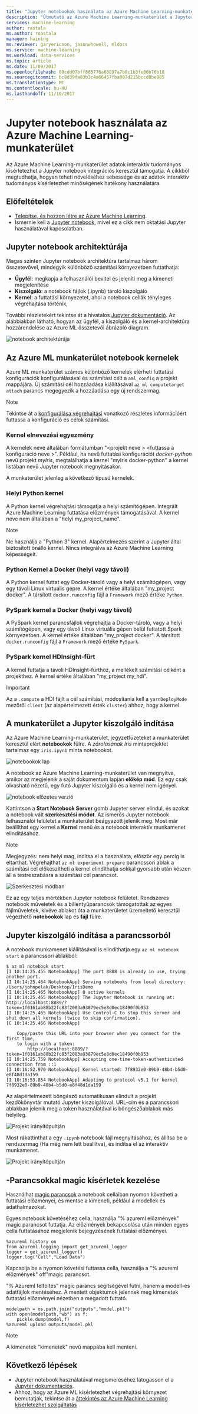 ```yaml
---
title: "Jupyter notebookok használata az Azure Machine Learning-munkaterület |} Microsoft Docs"
description: "Útmutató az Azure Machine Learning-munkaterület a Jupyter notebookok funkció használata"
services: machine-learning
author: rastala
ms.author: roastala
manager: haining
ms.reviewer: garyericson, jasonwhowell, mldocs
ms.service: machine-learning
ms.workload: data-services
ms.topic: article
ms.date: 11/09/2017
ms.openlocfilehash: 80cdd07bff865776a68897a7b8c1b3fe66b76b18
ms.sourcegitcommit: bc8d39fa83b3c4a66457fba007d215bccd8be985
ms.translationtype: MT
ms.contentlocale: hu-HU
ms.lasthandoff: 11/10/2017
---
```

# <a name="how-to-use-jupyter-notebook-in-azure-machine-learning-workbench"></a>Jupyter notebook használata az Azure Machine Learning-munkaterület

Az Azure Machine Learning-munkaterület adatok interaktív tudományos kísérletezhet a Jupyter notebook integrációs keresztül támogatja. A cikkből megtudhatja, hogyan teheti növeléséhez sebessége és az adatok interaktív tudományos kísérletezhet minőségének hatékony használatára.

## <a name="prerequisites"></a>Előfeltételek
- [Telepítse, és hozzon létre az Azure Machine Learning](/machine-learning/preview/quickstart-installation.md).
- Ismernie kell a [Jupyter notebook](http://jupyter.org/), mivel ez a cikk nem oktatási Jupyter használatával kapcsolatban.

## <a name="jupyter-notebook-architecture"></a>Jupyter notebook architektúrája
Magas szinten Jupyter notebook architektúra tartalmaz három összetevővel, mindegyik különböző számítási környezetben futtathatja:

- **Ügyfél**: megkapja a felhasználói bevitel és jeleníti meg a kimeneti megjelenítése
- **Kiszolgáló**: a notebook fájlok (.ipynb) tároló kiszolgáló
- **Kernel**: a futtatási környezetet, ahol a notebook cellák tényleges végrehajtása történik,

További részletekért tekintse át a hivatalos [Jupyter dokumentáció](http://jupyter.readthedocs.io/en/latest/architecture/how_jupyter_ipython_work.html). Az alábbiakban látható, hogyan az ügyfél, a kiszolgáló és a kernel-architektúra hozzárendelése az Azure ML összetevői ábrázoló diagram.

![notebook architektúrája](media/how-to-use-jupyter-notebooks/how-to-use-jupyter-notebooks-architecture.png)

## <a name="kernels-in-azure-ml-workbench-notebook"></a>Az Azure ML munkaterület notebook kernelek
Azure ML munkaterület számos különböző kernelek elérheti futtatási konfigurációk konfigurálásával és számítási célt a `aml_config` a projekt mappájára. Új számítási cél hozzáadása kiállításával `az ml computetarget attach` parancs megegyezik a hozzáadása egy új rendszermag.

>[!NOTE]
>Tekintse át a [konfigurálása végrehajtási](experimentation-service-configuration.md) vonatkozó részletes információért futtassa a konfiguráció és célok számítási.

### <a name="kernel-naming-convention"></a>Kernel elnevezési egyezmény
A kernelek neve általában formátumban "\<projekt neve > \<futtassa a konfiguráció neve >". Például, ha nevű futtatási konfigurációt _docker-python_ nevű projekt _myIris_, megtalálhatja a kernel "myIris docker-python" a kernel listában nevű Jupyter notebook megnyitásakor.

A munkaterület jelenleg a következő típusú kernelek.

### <a name="local-python-kernel"></a>Helyi Python kernel
A Python kernel végrehajtási támogatja a helyi számítógépen. Integrált Azure Machine Learning futtatása előzmények támogatásával. A kernel neve nem általában a "helyi my_project_name".

>[!NOTE]
>Ne használja a "Python 3" kernel. Alapértelmezés szerint a Jupyter által biztosított önálló kernel. Nincs integrálva az Azure Machine Learning képességeit.

### <a name="python-kernel-in-docker-local-or-remote"></a>Python Kernel a Docker (helyi vagy távoli)
A Python kernel futtat egy Docker-tároló vagy a helyi számítógépen, vagy egy távoli Linux virtuális gépre. A kernel értéke általában "my_project docker". A társított `docker.runconfig` fájl a `Framework` mező értéke `Python`.

### <a name="pyspark-kernel-in-docker-local-or-remote"></a>PySpark kernel a Docker (helyi vagy távoli)
A PySpark kernel parancsfájlok végrehajtja a Docker-tároló, vagy a helyi számítógépen, vagy egy távoli Linux virtuális gépen belül futtatott Spark környezetben. A kernel értéke általában "my_project docker". A társított `docker.runconfig` fájl a `Framework` mező értéke `PySpark`.

### <a name="pyspark-kernel-on-hdinsight-cluster"></a>PySpark kernel HDInsight-fürt
A kernel futtatja a távoli HDInsight-fürthöz, a mellékelt számítási célként a projekthez. A kernel értéke általában "my_project my_hdi". 

>[!IMPORTANT]
>Az a `.compute` a HDI fájlt a cél számítási, módosítania kell a `yarnDeployMode` mezőről `client` (az alapértelmezett érték `cluster`) ahhoz, hogy a kernel. 

## <a name="start-jupyter-server-from-the-workbench"></a>A munkaterület a Jupyter kiszolgáló indítása
Az Azure Machine Learning-munkaterület, jegyzetfüzeteket a munkaterület keresztül elért **notebookok** fülre. A _zárolásának Iris_ mintaprojektet tartalmaz egy `iris.ipynb` minta notebookot.

![notebookok lap](media/how-to-use-jupyter-notebooks/how-to-use-jupyter-notebooks-01.png)

A notebook az Azure Machine Learning-munkaterület van megnyitva, amikor az megjelenik a saját dokumentum lapján **előkép mód**. Ez egy csak olvasható nézetű, egy futó Jupyter kiszolgáló és a kernel nem igényel.

![notebook előzetes verzió](media/how-to-use-jupyter-notebooks/how-to-use-jupyter-notebooks-02.png)

Kattintson a **Start Notebook Server** gomb Jupyter server elindul, és azokat a notebook vált **szerkesztési módot**. Az ismerős Jupyter notebook felhasználói felületet a munkaterület beágyazott jelenik meg. Most már beállíthat egy kernel a **Kernel** menü és a notebook interaktív munkamenet elindításához. 

>[!NOTE]
>Megjegyzés: nem helyi mag, indítsa el a használata, először egy percig is eltarthat. Végrehajthat `az ml experiment prepare` parancssori ablak a számítási cél előkészítheti a kernel elindíthatja sokkal gyorsabb után készen áll a testreszabásra a számítási cél parancsot.

![Szerkesztési módban](media/how-to-use-jupyter-notebooks/how-to-use-jupyter-notebooks-04.png)

Ez az egy teljes mértékben Jupyter notebook felületet. Rendszeres notebook műveletek és a billentyűparancsok támogatottak az egyes fájlműveletek, kivéve ablakot óta a munkaterületet üzemeltető keresztül végezhető **notebookok** lap és **fájl** fülre.

## <a name="start-jupyter-server-from-command-line"></a>Jupyter kiszolgáló indítása a parancssorból
A notebook munkamenet kiállításával is elindíthatja egy `az ml notebook start` a parancssori ablakból:
```
$ az ml notebook start
[I 10:14:25.455 NotebookApp] The port 8888 is already in use, trying another port.
[I 10:14:25.464 NotebookApp] Serving notebooks from local directory: /Users/johnpelak/Desktop/IrisDemo
[I 10:14:25.465 NotebookApp] 0 active kernels 
[I 10:14:25.465 NotebookApp] The Jupyter Notebook is running at: http://localhost:8889/?token=1f0161ab88b22fc83f2083a93879ec5e8d0ec18490f0b953
[I 10:14:25.465 NotebookApp] Use Control-C to stop this server and shut down all kernels (twice to skip confirmation).
[C 10:14:25.466 NotebookApp] 
    
    Copy/paste this URL into your browser when you connect for the first time,
    to login with a token:
        http://localhost:8889/?token=1f0161ab88b22fc83f2083a93879ec5e8d0ec18490f0b953
[I 10:14:25.759 NotebookApp] Accepting one-time-token-authenticated connection from ::1
[I 10:16:52.970 NotebookApp] Kernel started: 7f8932e0-89b9-48b4-b5d0-e8f48d1da159
[I 10:16:53.854 NotebookApp] Adapting to protocol v5.1 for kernel 7f8932e0-89b9-48b4-b5d0-e8f48d1da159
```
Az alapértelmezett böngésző automatikusan elindult a projekt kezdőkönyvtár mutató Jupyter kiszolgálóval. URL-cím és a parancssori ablakban jelenik meg a token használatával is böngészőablakok más helyileg. 

![Projekt irányítópultján](media/how-to-use-jupyter-notebooks/how-to-use-jupyter-notebooks-07.png)

Most rákattinthat a egy `.ipynb` notebook fájl megnyitásához, és állítsa be a rendszermag (Ha még nem lett beállítva), és indítsa el az interaktív munkamenet.

![Projekt irányítópultján](media/how-to-use-jupyter-notebooks/how-to-use-jupyter-notebooks-08.png)

## <a name="use-magic-commands-to-manage-experiments"></a>-Parancsokkal magic kísérletek kezelése

Használhat [magic parancsok](http://ipython.readthedocs.io/en/stable/interactive/magics.html) a notebook celláiban nyomon követheti a futtatási előzményei, és mentse a kimeneti, például a modellek és adathalmazokat.

Egyes notebook követéséhez cella, használja "% azureml előzmények" magic parancsot futtatja. Az előzmények bekapcsolása után minden egyes cella futtatásához megjelenik bejegyzésének futtatási előzményei.

```
%azureml history on
from azureml.logging import get_azureml_logger
logger = get_azureml_logger()
logger.log("Cell","Load Data")
```

Kapcsolja be a nyomon követési futtassa cella, használja a "% azureml előzmények" off"magic parancsot.

"% Azureml feltöltés" magic parancs segítségével futni, hanem a modell-és adatfájlok mentéséhez. A mentett objektumok jelennek meg kimenetek futtatási előzményei nézetben a megadott futtató.

```
modelpath = os.path.join("outputs","model.pkl")
with open(modelpath,"wb") as f:
    pickle.dump(model,f)
%azureml upload outputs/model.pkl
```

>[!NOTE]
>A kimenetek "kimenetek" nevű mappába kell menteni.

## <a name="next-steps"></a>Következő lépések
- Jupyter notebook használatával megismeréséhez látogasson el a [Jupyter dokumentációs](http://jupyter-notebook.readthedocs.io/en/latest/).    
- Ahhoz, hogy az Azure ML kísérletezhet végrehajtási környezet bemutatják, tekintse át a [áttekintés az Azure Machine Learning kísérletezhet szolgáltatás](experimentation-service-configuration.md)

